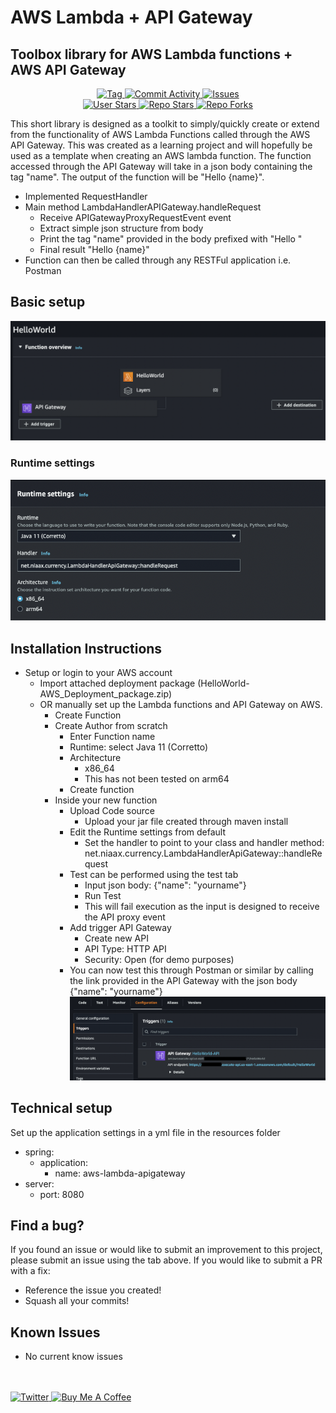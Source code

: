 # AWS Lambda + API Gateway

##  Toolbox library for AWS Lambda functions + AWS API Gateway

<p align="center">
    <a href="https://github.com/timgibbons/aws-lambda-apigateway/tags">
      <img alt="Tag" src="https://img.shields.io/github/v/tag/timgibbons/aws-lambda-apigateway" />
    </a>
    <a href="https://github.com/timgibbons/aws-lambda-apigateway">
      <img alt="Commit Activity" src="https://img.shields.io/github/commit-activity/m/timgibbons/aws-lambda-apigateway" />
    </a>
    <a href="https://github.com/timgibbons/aws-lambda-apigateway/issues">
      <img alt="Issues" src="https://img.shields.io/github/issues-pr/timgibbons/aws-lambda-apigateway?color=0088ff" />
    </a>
    <br/>
    <a href="https://github.com/timgibbons">
      <img alt="User Stars" src="https://img.shields.io/github/stars/timgibbons?style=social" />
    </a>
    <a href="https://github.com/timgibbons/aws-lambda-apigateway">
      <img alt="Repo Stars" src="https://img.shields.io/github/stars/timgibbons/aws-lambda-apigateway?label=Reop Stars" />
    </a>
    <a href="https://github.com/timgibbons/aws-lambda-apigateway">
      <img alt="Repo Forks" src="https://img.shields.io/github/forks/timgibbons/aws-lambda-apigateway?label=Repo Forks" />
    </a>

  </p>

This short library is designed as a toolkit to simply/quickly create or extend from the functionality of AWS Lambda Functions called through the AWS API Gateway. This was created as a learning project and will hopefully be used as a template when creating an AWS lambda function. 
The function accessed through the API Gateway will take in a json body containing the tag "name". The output of the function will be "Hello {name}". 

* Implemented RequestHandler
* Main method LambdaHandlerAPIGateway.handleRequest
  * Receive APIGatewayProxyRequestEvent event
  * Extract simple json structure from body
  * Print the tag "name" provided in the body prefixed with "Hello "
  * Final result "Hello {name}"
* Function can then be called through any RESTFul application i.e. Postman

## Basic setup
![Basic flow](images/AWS_Functions_HelloWorld.png?raw=true "Basic flow")
### Runtime settings
![Basic flow](images/AWS_function_runtimeSettings.png?raw=true "Basic flow")


## Installation Instructions
* Setup or login to your AWS account
  * Import attached deployment package (HelloWorld-AWS_Deployment_package.zip)
  * OR manually set up the Lambda functions and API Gateway on AWS.
    * Create Function
    * Create Author from scratch
      * Enter Function name
      * Runtime: select Java 11 (Corretto)
      * Architecture
        * x86_64
        * This has not been tested on arm64
      * Create function
    * Inside your new function
      * Upload Code source
        * Upload your jar file created through maven install
      * Edit the Runtime settings from default
        * Set the handler to point to your class and handler method: net.niaax.currency.LambdaHandlerApiGateway::handleRequest
      * Test can be performed using the test tab
        * Input json body: {"name": "yourname"}
        * Run Test
        * This will fail execution as the input is designed to receive the API proxy event
      * Add trigger API Gateway
        * Create new API
        * API Type: HTTP API
        * Security: Open (for demo purposes)
      * You can now test this through Postman or similar by calling the link provided in the API Gateway with the json body {"name": "yourname"}
        ![Basic flow](images/AWS_function_trigger.png?raw=true "Basic flow")

## Technical setup
Set up the application settings in a yml file in the resources folder
* spring:
  * application:
    * name: aws-lambda-apigateway
* server:
  * port: 8080

## Find a bug?
If you found an issue or would like to submit an improvement to this project, please submit an issue using the tab above. If you would like to submit a PR with a fix:
* Reference the issue you created!
* Squash all your commits!




## Known Issues
* No current know issues

<br/>
<br/>

<a href="https://twitter.com/TimGibbons0">
  <img alt="Twitter" src="https://img.shields.io/twitter/url?style=social&url=https%3A%2F%2Ftwitter.com%2FTimGibbons0" />
</a>
<a href="https://www.buymeacoffee.com/timgibbons" target="_blank"><img src="https://cdn.buymeacoffee.com/buttons/default-orange.png" alt="Buy Me A Coffee" height="41" width="174"></a>